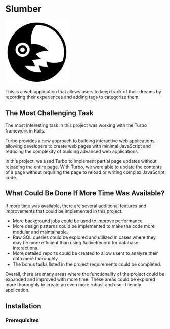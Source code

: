# Slumber

<img src="./public/evil-moon.png" width="200" />

This is a web application that allows users to keep track of their dreams by recording their experiences and adding tags to categorize them.

## The Most Challenging Task

The most interesting task in this project was working with the Turbo framework in Rails.

Turbo provides a new approach to building interactive web applications, allowing developers to create web pages with minimal JavaScript and reducing the complexity of building advanced web applications.

In this project, we used Turbo to implement partial page updates without reloading the entire page. With Turbo, we were able to update the contents of a page without requiring the page to reload or writing complex JavaScript code.

## What Could Be Done If More Time Was Available?

If more time was available, there are several additional features and improvements that could be implemented in this project:

- More background jobs could be used to improve performance.
- More design patterns could be implemented to make the code more modular and maintainable.
- Raw SQL queries could be explored and utilized in cases where they may be more efficient than using ActiveRecord for database interactions.
- More detailed reports could be created to allow users to analyze their data more thoroughly.
- The bonus tasks listed in the project requirements could be completed.

Overall, there are many areas where the functionality of the project could be expanded and improved with more time. These areas could be explored more thoroughly to create an even more robust and user-friendly application.

## Installation

### Prerequisites
